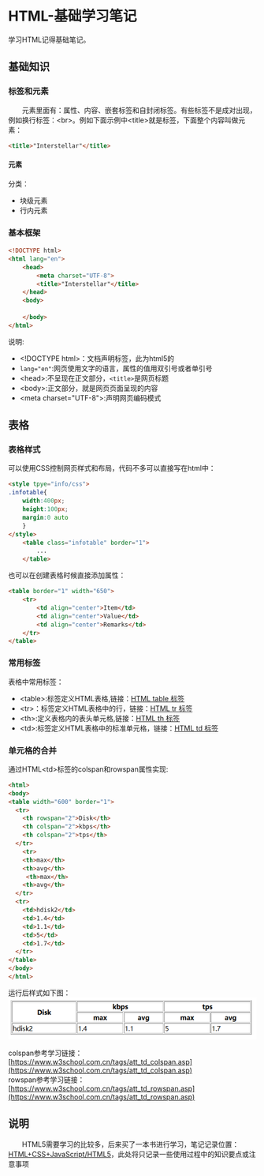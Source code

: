 # HTML-基础学习笔记
学习HTML记得基础笔记。
## 基础知识
### 标签和元素
&#8195;&#8195;元素里面有：属性、内容、嵌套标签和自封闭标签。有些标签不是成对出现，例如换行标签：&#60;br&#62;。例如下面示例中&#60;title&#62;就是标签，下面整个内容叫做元素：
```html
<title>"Interstellar"</title>
```
#### 元素
分类：
- 块级元素
- 行内元素

### 基本框架
```html
<!DOCTYPE html>
<html lang="en"> 
    <head>
        <meta charset="UTF-8">
        <title>"Interstellar"</title>
    </head>
    <body>

    </body>
</html>
```
说明:
- &#60;!DOCTYPE html&#62;：文档声明标签，此为html5的
- `lang="en"`:网页使用文字的语言，属性的值用双引号或者单引号
- &#60;head&#62;:不呈现在正文部分，`<title>`是网页标题
- &#60;body&#62;:正文部分，就是网页页面呈现的内容
- &#60;meta charset="UTF-8"&#62;:声明网页编码模式

## 表格
### 表格样式
可以使用CSS控制网页样式和布局，代码不多可以直接写在html中：
```html
<style tpye="info/css">
.infotable{
    width:400px;
    height:100px;
    margin:0 auto
    }
</style>
    <table class="infotable" border="1">
        ...
    </table>
```
也可以在创建表格时候直接添加属性：
```html
<table border="1" width="650">
    <tr>
        <td align="center">Item</td>
        <td align="center">Value</td>
        <td align="center">Remarks</td>
    </tr>
</table>
```
### 常用标签
表格中常用标签：
- &#60;table&#62;:标签定义HTML表格,链接：[HTML table 标签](https://www.w3school.com.cn/tags/tag_table.asp)
- &#60;tr&#62;：标签定义HTML表格中的行，链接：[HTML tr 标签](https://www.w3school.com.cn/tags/tag_tr.asp)
- &#60;th&#62;:定义表格内的表头单元格,链接：[HTML th 标签](https://www.w3school.com.cn/tags/tag_th.asp)
- &#60;td&#62;:标签定义HTML表格中的标准单元格，链接：[HTML td 标签](https://www.w3school.com.cn/tags/tag_td.asp)

### 单元格的合并
通过HTML&#60;td&#62;标签的colspan和rowspan属性实现:
```html
<html>
<body>
<table width="600" border="1">
  <tr>
    <th rowspan="2">Disk</th>
    <th colspan="2">kbps</th>
	<th colspan="2">tps</th>
  </tr>
    <tr>
    <th>max</th>
	<th>avg</th>
	 <th>max</th>
	<th>avg</th>
  </tr>
  <tr>
    <td>hdisk2</td>
    <td>1.4</td>
	<td>1.1</td>
	<td>5</td>
	<td>1.7</td>
  </tr>
</table>
</body>
</html>
```
运行后样式如下图：   
![colspan&rowspan](colspan&rowspan.png)

colspan参考学习链接：[https://www.w3school.com.cn/tags/att_td_colspan.asp](https://www.w3school.com.cn/tags/att_td_colspan.asp)     
rowspan参考学习链接：[https://www.w3school.com.cn/tags/att_td_rowspan.asp](https://www.w3school.com.cn/tags/att_td_rowspan.asp)

## 说明
&#8195;&#8195;HTML5需要学习的比较多，后来买了一本书进行学习，笔记记录位置：[HTML+CSS+JavaScript/HTML5](https://ebook.big1000.com/15-HTML+CSS+JavaScript/01-HTML5/)，此处将只记录一些使用过程中的知识要点或注意事项
